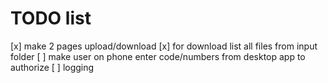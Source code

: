 # TODO list

[x] make 2 pages upload/download
[x] for download list all files from input folder
[ ] make user on phone enter code/numbers from desktop app to authorize
[ ] logging
